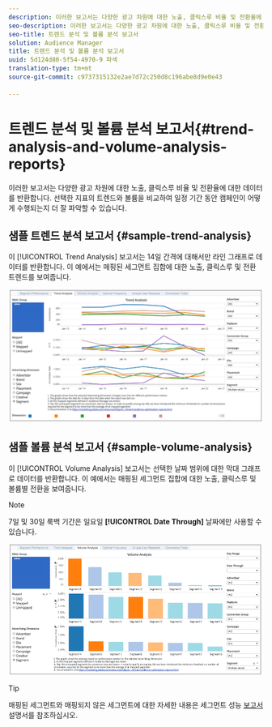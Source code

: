 ```yaml
---
description: 이러한 보고서는 다양한 광고 차원에 대한 노출, 클릭스루 비율 및 전환율에 대한 데이터를 반환합니다. 선택한 지표의 트렌드와 볼륨을 비교하여 일정 기간 동안 캠페인이 어떻게 수행되는지 더 잘 파악할 수 있습니다.
seo-description: 이러한 보고서는 다양한 광고 차원에 대한 노출, 클릭스루 비율 및 전환율에 대한 데이터를 반환합니다. 선택한 지표의 트렌드와 볼륨을 비교하여 일정 기간 동안 캠페인이 어떻게 수행되는지 더 잘 파악할 수 있습니다.
seo-title: 트렌드 분석 및 볼륨 분석 보고서
solution: Audience Manager
title: 트렌드 분석 및 볼륨 분석 보고서
uuid: 5d124d80-5f54-4970-9 파섹
translation-type: tm+mt
source-git-commit: c9737315132e2ae7d72c250d8c196abe8d9e0e43

---
```



# 트렌드 분석 및 볼륨 분석 보고서{#trend-analysis-and-volume-analysis-reports}

이러한 보고서는 다양한 광고 차원에 대한 노출, 클릭스루 비율 및 전환율에 대한 데이터를 반환합니다. 선택한 지표의 트렌드와 볼륨을 비교하여 일정 기간 동안 캠페인이 어떻게 수행되는지 더 잘 파악할 수 있습니다.

## 샘플 트렌드 분석 보고서 {#sample-trend-analysis}

이 [!UICONTROL Trend Analysis] 보고서는 14일 간격에 대해서만 라인 그래프로 데이터를 반환합니다. 이 예에서는 매핑된 세그먼트 집합에 대한 노출, 클릭스루 및 전환 트렌드를 보여줍니다.

![](assets/trend-analysis.png)

## 샘플 볼륨 분석 보고서 {#sample-volume-analysis}

이 [!UICONTROL Volume Analysis] 보고서는 선택한 날짜 범위에 대한 막대 그래프로 데이터를 반환합니다. 이 예에서는 매핑된 세그먼트 집합에 대한 노출, 클릭스루 및 볼륨별 전환을 보여줍니다.

>[!NOTE]
>
>7일 및 30일 룩백 기간은 일요일 **[!UICONTROL Date Through]** 날짜에만 사용할 수 있습니다.

![](assets/volume-analysis.png)

>[!TIP]
>
>매핑된 세그먼트와 매핑되지 않은 세그먼트에 대한 자세한 내용은 세그먼트 성능 [보고서](../../../reporting/audience-optimization-reports/aor-advertisers/segment-performance.md) 설명서를 참조하십시오.

